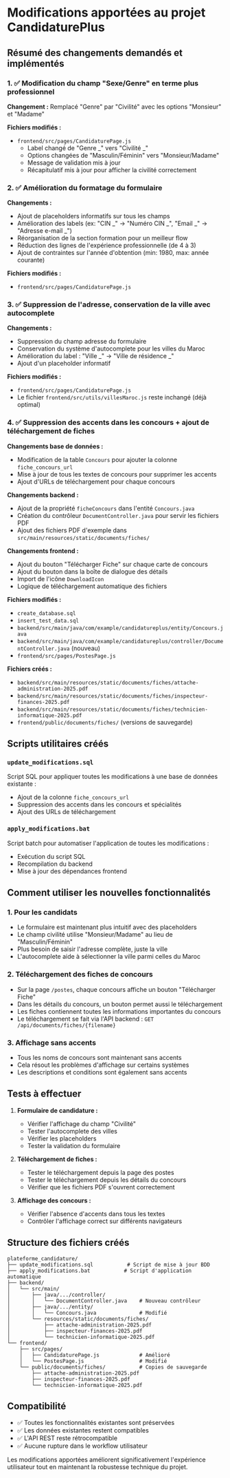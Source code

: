 # Modifications apportées au projet CandidaturePlus

## Résumé des changements demandés et implémentés

### 1. ✅ Modification du champ "Sexe/Genre" en terme plus professionnel

**Changement :** Remplacé "Genre" par "Civilité" avec les options "Monsieur" et "Madame"

**Fichiers modifiés :**

- `frontend/src/pages/CandidaturePage.js`
  - Label changé de "Genre _" vers "Civilité _"
  - Options changées de "Masculin/Féminin" vers "Monsieur/Madame"
  - Message de validation mis à jour
  - Récapitulatif mis à jour pour afficher la civilité correctement

### 2. ✅ Amélioration du formatage du formulaire

**Changements :**

- Ajout de placeholders informatifs sur tous les champs
- Amélioration des labels (ex: "CIN _" → "Numéro CIN _", "Email _" → "Adresse e-mail _")
- Réorganisation de la section formation pour un meilleur flow
- Réduction des lignes de l'expérience professionnelle (de 4 à 3)
- Ajout de contraintes sur l'année d'obtention (min: 1980, max: année courante)

**Fichiers modifiés :**

- `frontend/src/pages/CandidaturePage.js`

### 3. ✅ Suppression de l'adresse, conservation de la ville avec autocomplete

**Changements :**

- Suppression du champ adresse du formulaire
- Conservation du système d'autocomplete pour les villes du Maroc
- Amélioration du label : "Ville _" → "Ville de résidence _"
- Ajout d'un placeholder informatif

**Fichiers modifiés :**

- `frontend/src/pages/CandidaturePage.js`
- Le fichier `frontend/src/utils/villesMaroc.js` reste inchangé (déjà optimal)

### 4. ✅ Suppression des accents dans les concours + ajout de téléchargement de fiches

**Changements base de données :**

- Modification de la table `Concours` pour ajouter la colonne `fiche_concours_url`
- Mise à jour de tous les textes de concours pour supprimer les accents
- Ajout d'URLs de téléchargement pour chaque concours

**Changements backend :**

- Ajout de la propriété `ficheConcours` dans l'entité `Concours.java`
- Création du contrôleur `DocumentController.java` pour servir les fichiers PDF
- Ajout des fichiers PDF d'exemple dans `src/main/resources/static/documents/fiches/`

**Changements frontend :**

- Ajout du bouton "Télécharger Fiche" sur chaque carte de concours
- Ajout du bouton dans la boîte de dialogue des détails
- Import de l'icône `DownloadIcon`
- Logique de téléchargement automatique des fichiers

**Fichiers modifiés :**

- `create_database.sql`
- `insert_test_data.sql`
- `backend/src/main/java/com/example/candidatureplus/entity/Concours.java`
- `backend/src/main/java/com/example/candidatureplus/controller/DocumentController.java` (nouveau)
- `frontend/src/pages/PostesPage.js`

**Fichiers créés :**

- `backend/src/main/resources/static/documents/fiches/attache-administration-2025.pdf`
- `backend/src/main/resources/static/documents/fiches/inspecteur-finances-2025.pdf`
- `backend/src/main/resources/static/documents/fiches/technicien-informatique-2025.pdf`
- `frontend/public/documents/fiches/` (versions de sauvegarde)

## Scripts utilitaires créés

### `update_modifications.sql`

Script SQL pour appliquer toutes les modifications à une base de données existante :

- Ajout de la colonne `fiche_concours_url`
- Suppression des accents dans les concours et spécialités
- Ajout des URLs de téléchargement

### `apply_modifications.bat`

Script batch pour automatiser l'application de toutes les modifications :

- Exécution du script SQL
- Recompilation du backend
- Mise à jour des dépendances frontend

## Comment utiliser les nouvelles fonctionnalités

### 1. Pour les candidats

- Le formulaire est maintenant plus intuitif avec des placeholders
- Le champ civilité utilise "Monsieur/Madame" au lieu de "Masculin/Féminin"
- Plus besoin de saisir l'adresse complète, juste la ville
- L'autocomplete aide à sélectionner la ville parmi celles du Maroc

### 2. Téléchargement des fiches de concours

- Sur la page `/postes`, chaque concours affiche un bouton "Télécharger Fiche"
- Dans les détails du concours, un bouton permet aussi le téléchargement
- Les fiches contiennent toutes les informations importantes du concours
- Le téléchargement se fait via l'API backend : `GET /api/documents/fiches/{filename}`

### 3. Affichage sans accents

- Tous les noms de concours sont maintenant sans accents
- Cela résout les problèmes d'affichage sur certains systèmes
- Les descriptions et conditions sont également sans accents

## Tests à effectuer

1. **Formulaire de candidature :**

   - Vérifier l'affichage du champ "Civilité"
   - Tester l'autocomplete des villes
   - Vérifier les placeholders
   - Tester la validation du formulaire

2. **Téléchargement de fiches :**

   - Tester le téléchargement depuis la page des postes
   - Tester le téléchargement depuis les détails du concours
   - Vérifier que les fichiers PDF s'ouvrent correctement

3. **Affichage des concours :**
   - Vérifier l'absence d'accents dans tous les textes
   - Contrôler l'affichage correct sur différents navigateurs

## Structure des fichiers créés

```
plateforme_candidature/
├── update_modifications.sql           # Script de mise à jour BDD
├── apply_modifications.bat           # Script d'application automatique
├── backend/
│   └── src/main/
│       ├── java/.../controller/
│       │   └── DocumentController.java    # Nouveau contrôleur
│       ├── java/.../entity/
│       │   └── Concours.java              # Modifié
│       └── resources/static/documents/fiches/
│           ├── attache-administration-2025.pdf
│           ├── inspecteur-finances-2025.pdf
│           └── technicien-informatique-2025.pdf
└── frontend/
    ├── src/pages/
    │   ├── CandidaturePage.js             # Amélioré
    │   └── PostesPage.js                  # Modifié
    └── public/documents/fiches/           # Copies de sauvegarde
        ├── attache-administration-2025.pdf
        ├── inspecteur-finances-2025.pdf
        └── technicien-informatique-2025.pdf
```

## Compatibilité

- ✅ Toutes les fonctionnalités existantes sont préservées
- ✅ Les données existantes restent compatibles
- ✅ L'API REST reste rétrocompatible
- ✅ Aucune rupture dans le workflow utilisateur

Les modifications apportées améliorent significativement l'expérience utilisateur tout en maintenant la robustesse technique du projet.
